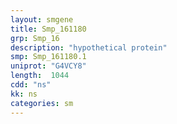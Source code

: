 ```yaml
---
layout: smgene
title: Smp_161180
grp: Smp_16
description: "hypothetical protein"
smp: Smp_161180.1
uniprot: "G4VCY8"
length:  1044
cdd: "ns"
kk: ns
categories: sm
---
```

